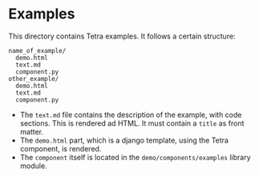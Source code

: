 # Examples

This directory contains Tetra examples. It follows a certain structure:

```
name_of_example/
  demo.html
  text.md
  component.py
other_example/
  demo.html
  text.md
  component.py
```

* The `text.md` file contains the description of the example, with code sections. This is rendered ad HTML. It must contain a `title` as front matter. 
* The `demo.html` part, which is a django template, using the Tetra component, is rendered.
* The `component` itself is located in the `demo/components/examples` library module. 